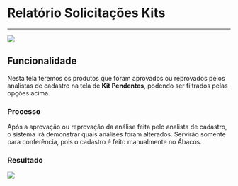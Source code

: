 # Relatório Solicitações Kits

---

![](http://developers.connectparts.com.br/imagens/relatoriokit01.png)


## Funcionalidade

Nesta tela teremos os produtos que foram aprovados ou reprovados pelos analistas de cadastro na tela de **Kit Pendentes**, podendo ser filtrados pelas opções acima.

### Processo

Após a aprovação ou reprovação da análise feita pelo analista de cadastro, o sistema irá demonstrar quais análises foram alterados. Servirão somente para conferência, pois o cadastro é feito manualmente no Ábacos.


### Resultado

![](http://developers.connectparts.com.br/imagens/relatoriokit02.png)


